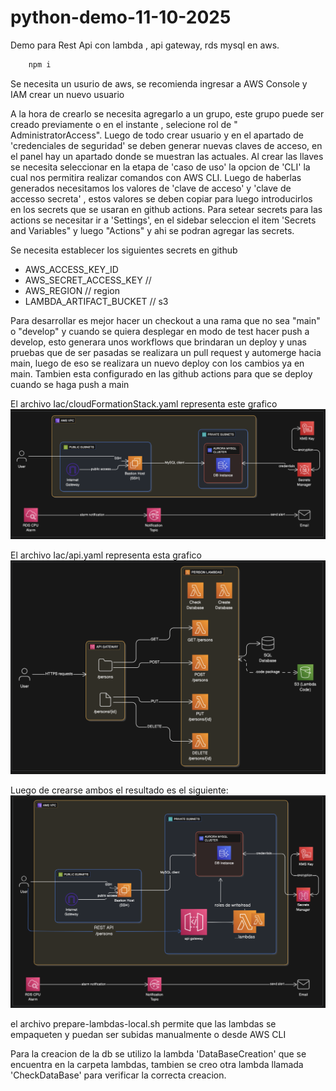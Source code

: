 # python-demo-11-10-2025
Demo para Rest Api con lambda , api gateway, rds mysql en aws.  

```bash
    npm i
```

Se necesita un usurio de aws, se recomienda ingresar a AWS Console y IAM  crear un nuevo usuario

A la hora de crearlo se necesita agregarlo a un grupo, este grupo puede ser creado previamente o en el instante , selecione rol de "	
AdministratorAccess". Luego de todo crear usuario y en el apartado de 'credenciales de seguridad' se deben generar nuevas claves de acceso, en el panel hay un apartado donde se muestran las actuales. Al crear las llaves se necesita seleccionar en la etapa de 'caso de uso' la opcion de 'CLI' la cual nos permitira realizar comandos con AWS CLI. Luego de haberlas generados necesitamos los valores de 'clave de acceso' y 'clave de accesso secreta' , estos valores se deben copiar para luego introducirlos en los secrets que se usaran en github actions. Para setear secrets para las actions se necesitar ir a 'Settings', en el sidebar seleccion el item 'Secrets and Variables" y luego "Actions"  y ahi se podran agregar las secrets.




Se necesita establecer los siguientes secrets en github

- AWS_ACCESS_KEY_ID
- AWS_SECRET_ACCESS_KEY // 
- AWS_REGION // region
- LAMBDA_ARTIFACT_BUCKET // s3 



Para desarrollar es mejor hacer un checkout a una rama que no sea "main" o "develop" y cuando se quiera desplegar en modo de test hacer push a develop, esto generara unos workflows que brindaran un deploy y unas pruebas que de ser pasadas se realizara un pull request y automerge hacia main, luego de eso se realizara un nuevo deploy con los cambios ya en main. Tambien esta configurado en las github actions para que se deploy cuando se haga push a main


El archivo Iac/cloudFormationStack.yaml representa este grafico
![alt text](image-1.png)

El archivo Iac/api.yaml representa esta grafico
![alt text](image.png)


Luego de crearse ambos el resultado es el siguiente:
![alt text](image-2.png)

el archivo prepare-lambdas-local.sh permite que las lambdas se empaqueten y puedan ser subidas manualmente o desde AWS CLI


Para la creacion de la db se utilizo la lambda 'DataBaseCreation' que se encuentra en la carpeta lambdas, tambien se creo otra lambda llamada 'CheckDataBase' para verificar la correcta creacion.
